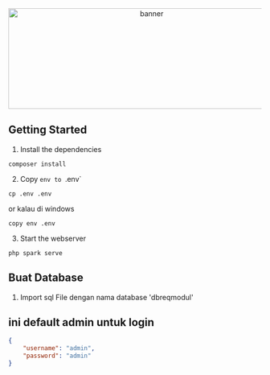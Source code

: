 <div style="text-align: center;">
  <img src="https://i.pinimg.com/736x/72/75/3a/72753aff901c724607d0553625eca867.jpg" alt="banner" style="width: 110%; height:200px">
</div>

## Getting Started

1. Install the dependencies

```shell
composer install
```

2. Copy `env to `.env`

```shell
cp .env .env
```

or kalau di windows

```shell
copy env .env
```

3. Start the webserver

```shell
php spark serve
```

## Buat Database

1. Import sql File dengan nama database 'dbreqmodul'


## ini default admin untuk login

```json
{
    "username": "admin",
    "password": "admin"
}
```
